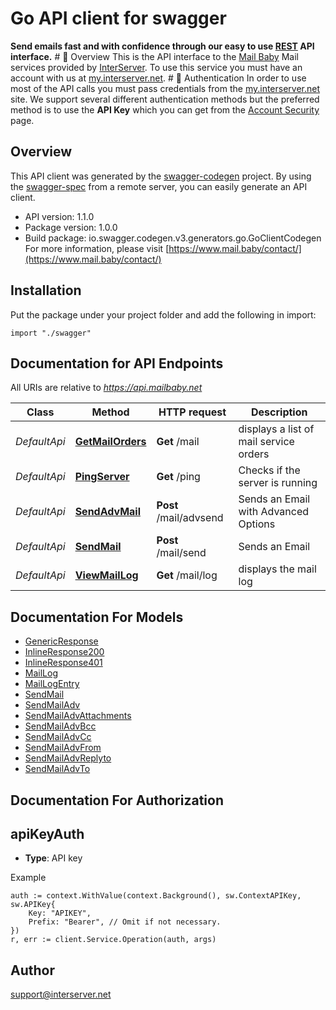 # Go API client for swagger

**Send emails fast and with confidence through our easy to use [REST](https://en.wikipedia.org/wiki/Representational_state_transfer) API interface.**   # 📌 Overview  This is the API interface to the [Mail Baby](https//mail.baby/) Mail services provided by [InterServer](https://www.interserver.net). To use this service you must have an account with us at [my.interserver.net](https://my.interserver.net).   # 🔐 Authentication  In order to use most of the API calls you must pass credentials from the [my.interserver.net](https://my.interserver.net/) site.  We support several different authentication methods but the preferred method is to use the **API Key** which you can get from the [Account Security](https://my.interserver.net/account_security) page. 

## Overview
This API client was generated by the [swagger-codegen](https://github.com/swagger-api/swagger-codegen) project.  By using the [swagger-spec](https://github.com/swagger-api/swagger-spec) from a remote server, you can easily generate an API client.

- API version: 1.1.0
- Package version: 1.0.0
- Build package: io.swagger.codegen.v3.generators.go.GoClientCodegen
For more information, please visit [https://www.mail.baby/contact/](https://www.mail.baby/contact/)

## Installation
Put the package under your project folder and add the following in import:
```golang
import "./swagger"
```

## Documentation for API Endpoints

All URIs are relative to *https://api.mailbaby.net*

Class | Method | HTTP request | Description
------------ | ------------- | ------------- | -------------
*DefaultApi* | [**GetMailOrders**](docs/DefaultApi.md#getmailorders) | **Get** /mail | displays a list of mail service orders
*DefaultApi* | [**PingServer**](docs/DefaultApi.md#pingserver) | **Get** /ping | Checks if the server is running
*DefaultApi* | [**SendAdvMail**](docs/DefaultApi.md#sendadvmail) | **Post** /mail/advsend | Sends an Email with Advanced Options
*DefaultApi* | [**SendMail**](docs/DefaultApi.md#sendmail) | **Post** /mail/send | Sends an Email
*DefaultApi* | [**ViewMailLog**](docs/DefaultApi.md#viewmaillog) | **Get** /mail/log | displays the mail log

## Documentation For Models

 - [GenericResponse](docs/GenericResponse.md)
 - [InlineResponse200](docs/InlineResponse200.md)
 - [InlineResponse401](docs/InlineResponse401.md)
 - [MailLog](docs/MailLog.md)
 - [MailLogEntry](docs/MailLogEntry.md)
 - [SendMail](docs/SendMail.md)
 - [SendMailAdv](docs/SendMailAdv.md)
 - [SendMailAdvAttachments](docs/SendMailAdvAttachments.md)
 - [SendMailAdvBcc](docs/SendMailAdvBcc.md)
 - [SendMailAdvCc](docs/SendMailAdvCc.md)
 - [SendMailAdvFrom](docs/SendMailAdvFrom.md)
 - [SendMailAdvReplyto](docs/SendMailAdvReplyto.md)
 - [SendMailAdvTo](docs/SendMailAdvTo.md)

## Documentation For Authorization

## apiKeyAuth
- **Type**: API key 

Example
```golang
auth := context.WithValue(context.Background(), sw.ContextAPIKey, sw.APIKey{
	Key: "APIKEY",
	Prefix: "Bearer", // Omit if not necessary.
})
r, err := client.Service.Operation(auth, args)
```

## Author

support@interserver.net
